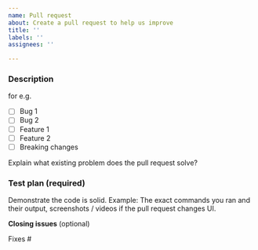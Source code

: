 ```yaml
---
name: Pull request
about: Create a pull request to help us improve
title: ''
labels: ''
assignees: ''

---
```


<!-- NOTE: A similar PR may already be submitted! Please search among the [Pull request] before creating one.

Thanks for submitting a pull request! Please provide enough information so that others can review your pull request:

For more information, see the `CONTRIBUTING` guide. -->

### Description

<!-- Describe the changes in this PR. -->

for e.g.
* [ ] Bug 1
* [ ] Bug 2
* [ ] Feature 1
* [ ] Feature 2
* [ ] Breaking changes

<!-- You can skip this if you're fixing a typo or adding an app to the Showcase. -->

Explain what existing problem does the pull request solve?

<!-- Example: When "Adding a function to do X", explain why it is necessary to have a way to do X. -->

### Test plan (required)

Demonstrate the code is solid. Example: The exact commands you ran and their output, screenshots / videos if the pull request changes UI.


**Closing issues** (optional)

<!-- Put `closes #XXXX` in your comment to auto-close the issue that your PR fixes (if such). -->
Fixes #